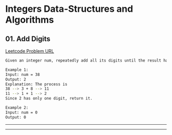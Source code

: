 # Integers Data-Structures and Algorithms

## 01. Add Digits

[Leetcode Problem URL](https://leetcode.com/problems/add-digits/)

```bash
Given an integer num, repeatedly add all its digits until the result has only one digit, and return it.

Example 1:
Input: num = 38
Output: 2
Explanation: The process is
38 --> 3 + 8 --> 11
11 --> 1 + 1 --> 2
Since 2 has only one digit, return it.

Example 2:
Input: num = 0
Output: 0
```

---

---
